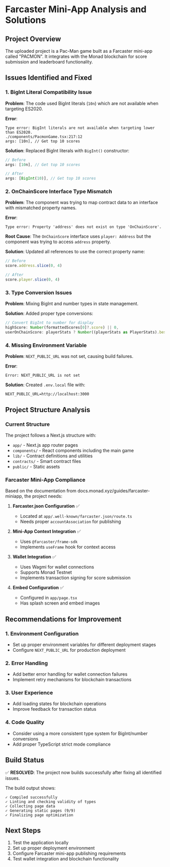# Farcaster Mini-App Analysis and Solutions

## Project Overview

The uploaded project is a Pac-Man game built as a Farcaster mini-app called "PACMON". It integrates with the Monad blockchain for score submission and leaderboard functionality.

## Issues Identified and Fixed

### 1. BigInt Literal Compatibility Issue

**Problem**: The code used BigInt literals (`10n`) which are not available when targeting ES2020.

**Error**: 
```
Type error: BigInt literals are not available when targeting lower than ES2020.
./components/PacmonGame.tsx:217:12
args: [10n], // Get top 10 scores
```

**Solution**: Replaced BigInt literals with `BigInt()` constructor:
```typescript
// Before
args: [10n], // Get top 10 scores

// After  
args: [BigInt(10)], // Get top 10 scores
```

### 2. OnChainScore Interface Type Mismatch

**Problem**: The component was trying to map contract data to an interface with mismatched property names.

**Error**:
```
Type error: Property 'address' does not exist on type 'OnChainScore'.
```

**Root Cause**: The `OnChainScore` interface uses `player: Address` but the component was trying to access `address` property.

**Solution**: Updated all references to use the correct property name:
```typescript
// Before
score.address.slice(0, 4)

// After
score.player.slice(0, 4)
```

### 3. Type Conversion Issues

**Problem**: Mixing BigInt and number types in state management.

**Solution**: Added proper type conversions:
```typescript
// Convert BigInt to number for display
highScore: Number(formattedScores[0]?.score) || 0,
userOnChainScore: playerStats ? Number((playerStats as PlayerStats).bestScore) : null,
```

### 4. Missing Environment Variable

**Problem**: `NEXT_PUBLIC_URL` was not set, causing build failures.

**Error**:
```
Error: NEXT_PUBLIC_URL is not set
```

**Solution**: Created `.env.local` file with:
```
NEXT_PUBLIC_URL=http://localhost:3000
```

## Project Structure Analysis

### Current Structure
The project follows a Next.js structure with:
- `app/` - Next.js app router pages
- `components/` - React components including the main game
- `lib/` - Contract definitions and utilities
- `contracts/` - Smart contract files
- `public/` - Static assets

### Farcaster Mini-App Compliance

Based on the documentation from docs.monad.xyz/guides/farcaster-miniapp, the project needs:

1. **Farcaster.json Configuration** ✅
   - Located at `app/.well-known/farcaster.json/route.ts`
   - Needs proper `accountAssociation` for publishing

2. **Mini-App Context Integration** ✅
   - Uses `@farcaster/frame-sdk` 
   - Implements `useFrame` hook for context access

3. **Wallet Integration** ✅
   - Uses Wagmi for wallet connections
   - Supports Monad Testnet
   - Implements transaction signing for score submission

4. **Embed Configuration** ✅
   - Configured in `app/page.tsx`
   - Has splash screen and embed images

## Recommendations for Improvement

### 1. Environment Configuration
- Set up proper environment variables for different deployment stages
- Configure `NEXT_PUBLIC_URL` for production deployment

### 2. Error Handling
- Add better error handling for wallet connection failures
- Implement retry mechanisms for blockchain transactions

### 3. User Experience
- Add loading states for blockchain operations
- Improve feedback for transaction status

### 4. Code Quality
- Consider using a more consistent type system for BigInt/number conversions
- Add proper TypeScript strict mode compliance

## Build Status

✅ **RESOLVED**: The project now builds successfully after fixing all identified issues.

The build output shows:
```
✓ Compiled successfully
✓ Linting and checking validity of types
✓ Collecting page data
✓ Generating static pages (9/9)
✓ Finalizing page optimization
```

## Next Steps

1. Test the application locally
2. Set up proper deployment environment
3. Configure Farcaster mini-app publishing requirements
4. Test wallet integration and blockchain functionality

